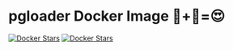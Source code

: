 # pgloader Docker Image :elephant:+:whale:=:heart_eyes:  #

[![Docker Stars](https://img.shields.io/docker/automated/illagrenan/pgloader.svg?style=flat-square)](https://hub.docker.com/r/illagrenan/pgloader/)
[![Docker Stars](https://img.shields.io/docker/build/illagrenan/pgloader.svg?style=flat-square)](https://hub.docker.com/r/illagrenan/pgloader/)
